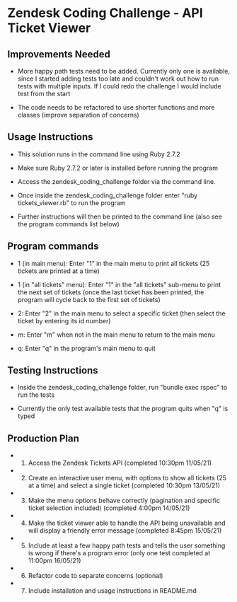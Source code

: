# Zendesk Coding Challenge - API Ticket Viewer

## Improvements Needed

* More happy path tests need to be added. Currently only one is available, since I started adding tests too late and couldn't work out how to run tests with multiple inputs. If I could redo the challenge I would include test from the start

* The code needs to be refactored to use shorter functions and more classes (improve separation of concerns)

## Usage Instructions

* This solution runs in the command line using Ruby 2.7.2

* Make sure Ruby 2.7.2 or later is installed before running the program

* Access the zendesk_coding_challenge folder via the command line.

* Once inside the zendesk_coding_challenge folder enter "ruby tickets_viewer.rb" to run the program

* Further instructions will then be printed to the command line (also see the program commands list below)

## Program commands

* 1 (in main menu): Enter "1" in the main menu to print all tickets (25 tickets are printed at a time)

* 1 (in "all tickets" menu): Enter "1" in the "all tickets" sub-menu to print the next set of tickets (once the last ticket has been printed, the program will cycle back to the first set of tickets)

* 2: Enter "2" in the main menu to select a specific ticket (then select the ticket by entering its id number)

* m: Enter "m" when not in the main menu to return to the main menu

* q: Enter "q" in the program's main menu to quit

## Testing Instructions

* Inside the zendesk_coding_challenge folder, run "bundle exec rspec" to run the tests

* Currently the only test available tests that the program quits when "q" is typed

## Production Plan

* 1. Access the Zendesk Tickets API (completed 10:30pm 11/05/21)

* 2. Create an interactive user menu, with options to show all tickets (25 at a time) and select a single ticket (completed 10:30pm 13/05/21)

* 3. Make the menu options behave correctly (pagination and specific ticket selection included) (completed 4:00pm 14/05/21)

* 4. Make the ticket viewer able to handle the API being unavailable and will display a friendly error message (completed 8:45pm 15/05/21)

* 5. Include at least a few happy path tests and tells the user something is wrong if there's a program error (only one test completed at 11:00pm 16/05/21)

* 6. Refactor code to separate concerns (optional)

* 7. Include installation and usage instructions in README.md
